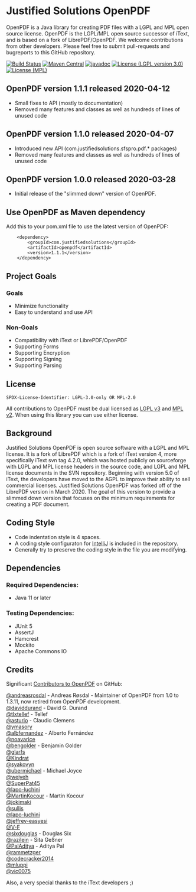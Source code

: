 # Justified Solutions OpenPDF #

OpenPDF is a Java library for creating PDF files with a LGPL and MPL open source license. OpenPDF is the LGPL/MPL open source successor of iText, and is based on a fork of LibrePDF/OpenPDF. We welcome contributions from other developers. Please feel free to submit pull-requests and bugreports to this GitHub repository.

[![Build Status](https://travis-ci.org/justifiedsolutions/OpenPDF.svg?branch=master)](https://travis-ci.org/justifiedsolutions/OpenPDF)
[![Maven Central](https://img.shields.io/maven-central/v/com.justifiedsolutions/openpdf?color=green)](https://maven-badges.herokuapp.com/maven-central/com.justifiedsolutions/openpdf)
[![javadoc](https://javadoc.io/badge2/com.justifiedsolutions/openpdf/javadoc.svg)](https://javadoc.io/doc/com.justifiedsolutions/openpdf)
[![License (LGPL version 3.0)](https://img.shields.io/badge/license-GNU%20LGPL%20v3-blue.svg)](https://www.gnu.org/licenses/lgpl-3.0-standalone.html) 
[![License (MPL)](https://img.shields.io/badge/license-Mozilla%20Public%20License%20v2-blue.svg)](https://www.mozilla.org/en-US/MPL/2.0/)

## OpenPDF version 1.1.1 released 2020-04-12 ##
 - Small fixes to API (mostly to documentation)
 - Removed many features and classes as well as hundreds of lines of unused code

## OpenPDF version 1.1.0 released 2020-04-07 ##
 - Introduced new API (com.justifiedsolutions.sfspro.pdf.* packages)
 - Removed many features and classes as well as hundreds of lines of unused code

## OpenPDF version 1.0.0 released 2020-03-28 ##
 - Initial release of the "slimmed down" version of OpenPDF. 

## Use OpenPDF as Maven dependency
Add this to your pom.xml file to use the latest version of OpenPDF:

        <dependency>
            <groupId>com.justifiedsolutions</groupId>
            <artifactId>openpdf</artifactId>
            <version>1.1.1</version>
        </dependency>
        
## Project Goals ##
### Goals ###
 - Minimize functionality
 - Easy to understand and use API
 
### Non-Goals ###
 - Compatibility with iText or LibrePDF/OpenPDF
 - Supporting Forms
 - Supporting Encryption
 - Supporting Signing
 - Supporting Parsing

## License ##

`SPDX-License-Identifier: LGPL-3.0-only OR MPL-2.0`

All contributions to OpenPDF must be dual licensed as [LGPL v3](https://www.gnu.org/licenses/lgpl-3.0-standalone.html) and [MPL v2](https://www.mozilla.org/en-US/MPL/2.0/). When using this library you can use either license.


## Background ##

Justified Solutions OpenPDF is open source software with a LGPL and MPL license. It is a fork of LibrePDF which is a fork of iText version 4, more specifically iText svn tag 4.2.0, which was hosted publicly on sourceforge with LGPL and MPL license headers in the source code, and LGPL and MPL license documents in the SVN repository. Beginning with version 5.0 of iText, the developers have moved to the AGPL to improve their ability to sell commercial licenses. Justified Solutions OpenPDF was forked off of the LibrePDF version in March 2020. The goal of this version to provide a slimmed down version that focuses on the minimum requirements for creating a PDF document.

## Coding Style ##
- Code indentation style is 4 spaces.
- A coding style configuraton for [IntelliJ](https://www.jetbrains.com/idea/) is included in the repository.
- Generally try to preserve the coding style in the file you are modifying.

## Dependencies ##
### Required Dependencies: ###
 - Java 11 or later 

### Testing Dependencies: ###
 - JUnit 5
 - AssertJ
 - Hamcrest
 - Mockito
 - Apache Commons IO

## Credits ##
Significant [Contributors to OpenPDF](https://github.com/LibrePDF/OpenPDF/graphs/contributors) on GitHub:

  [@andreasrosdal](https://github.com/andreasrosdal) - Andreas Røsdal - Maintainer of OpenPDF from 1.0 to 1.3.11, now retired from OpenPDF development.  
  [@daviddurand](https://github.com/daviddurand) -  David G. Durand  
  [@tlxtellef](https://github.com/tlxtellef) - Tellef  
  [@asturio](https://github.com/asturio) - Claudio Clemens     
  [@ymasory](https://github.com/ymasory)  
  [@albfernandez](https://github.com/albfernandez) - Alberto Fernández  
  [@noavarice](https://github.com/noavarice)  
  [@bengolder](https://github.com/bengolder)  - Benjamin Golder  
  [@glarfs](https://github.com/glarfs)  
  [@Kindrat](https://github.com/Kindrat)  
  [@syakovyn](https://github.com/syakovyn)  
  [@ubermichael](https://github.com/ubermichael) - Michael Joyce  
  [@weiyeh](https://github.com/weiyeh)  
  [@SuperPat45](https://github.com/SuperPat45)  
  [@lapo-luchini](https://github.com/lapo-luchini)  
  [@MartinKocour](https://github.com/MartinKocour)  - Martin Kocour  
  [@jokimaki](https://github.com/jokimaki)  
  [@sullis](https://github.com/sullis)  
  [@lapo-luchini](https://github.com/lapo-luchini)  
  [@jeffrey-easyesi](https://github.com/jeffrey-easyesi)  
  [@V-F](https://github.com/V-F)     
  [@sixdouglas](https://github.com/sixdouglas) - Douglas Six  
  [@razilein](https://github.com/razilein) - Sita Geßner  
  [@PalAditya](https://github.com/PalAditya) - Aditya Pal       
  [@rammetzger](https://github.com/rammetzger)   
  [@codecracker2014](https://github.com/codecracker2014)   
  [@mluppi](https://github.com/mluppi)   
  [@vic0075](https://github.com/vic0075)   
 

Also, a very special thanks to the iText developers ;)
